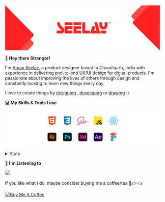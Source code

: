 [![banner](./images/seelay.svg)](https://www.seelay.in)

**👋 Hey there Stranger!**

I'm [Aman Seelay](https://www.seelay.in), a product designer based in Chandigarh, India with experience in delivering end-to-end UX/UI design for digital products. I'm passionate about improving the lives of others through design and constantly looking to learn new things every day.

I love to create things by [designing](https://www.seelay.in/#work) , [developing](https://www.seelay.in/#projects) or [drawing](https://art.seelay.in) :)

**💻 My Skills & Tools I use**

[![banner](./images/skills&tools.svg)](https://www.seelay.in/about)

<details>
  <summary>Stats</summary>

---

<!--START_SECTION:waka-->
![Profile Views](http://img.shields.io/badge/Profile%20Views-1-blue)

**🐱 My GitHub Data** 

> 🏆 294 Contributions in the Year 2022
 > 
> 📦 673.8 kB Used in GitHub's Storage 
 > 
> 💼 Opted to Hire
 > 
> 📜 2 Public Repositories 
 > 
> 🔑 37 Private Repositories  
 > 
**I'm a Night 🦉** 

```text
🌞 Morning    127 commits    ████░░░░░░░░░░░░░░░░░░░░░   16.84% 
🌆 Daytime    117 commits    ████░░░░░░░░░░░░░░░░░░░░░   15.52% 
🌃 Evening    212 commits    ███████░░░░░░░░░░░░░░░░░░   28.12% 
🌙 Night      298 commits    ██████████░░░░░░░░░░░░░░░   39.52%

```
📅 **I'm Most Productive on Thursday** 

```text
Monday       130 commits    ████░░░░░░░░░░░░░░░░░░░░░   17.24% 
Tuesday      82 commits     ██░░░░░░░░░░░░░░░░░░░░░░░   10.88% 
Wednesday    98 commits     ███░░░░░░░░░░░░░░░░░░░░░░   13.0% 
Thursday     141 commits    ████░░░░░░░░░░░░░░░░░░░░░   18.7% 
Friday       97 commits     ███░░░░░░░░░░░░░░░░░░░░░░   12.86% 
Saturday     93 commits     ███░░░░░░░░░░░░░░░░░░░░░░   12.33% 
Sunday       113 commits    ███░░░░░░░░░░░░░░░░░░░░░░   14.99%

```


📊 **This Week I Spent My Time On** 

```text
⌚︎ Time Zone: Asia/Kolkata

💬 Programming Languages: 
No Activity Tracked This Week

🔥 Editors: 
No Activity Tracked This Week

💻 Operating System: 
No Activity Tracked This Week

```

**I Mostly Code in JavaScript** 

```text
JavaScript               28 repos            ██████████████████░░░░░░░   73.68% 
TypeScript               10 repos            ██████░░░░░░░░░░░░░░░░░░░   26.32%

```



 Last Updated on 02/10/2022 06:59:52 UTC
<!--END_SECTION:waka-->

---

 </details>

**🎵 I'm Listening to**

<object data="https://now-play.vercel.app/api/generate?uid=7a17a86e-d6b7-43b5-8d9c-1d6dae42a779" >

  <img src="https://now-play.vercel.app/api/generate?uid=7a17a86e-d6b7-43b5-8d9c-1d6dae42a779" />

</object>

If you like what I do, maybe consider buying me a coffee/tea 🥺👉👈

<a href="https://www.buymeacoffee.com/seelay" target="_blank"><img src="https://cdn.buymeacoffee.com/buttons/v2/default-red.png" alt="Buy Me A Coffee" width="150" ></a>

